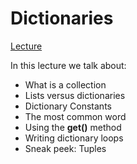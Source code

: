 # Dictionaries

[Lecture](https://www.py4e.com/html3/09-dictionaries)

In this lecture we talk about:
- What is a collection
- Lists versus dictionaries
- Dictionary Constants
- The most common word
- Using the __get()__ method
- Writing dictionary loops
- Sneak peek: Tuples
